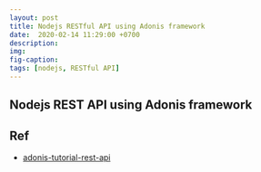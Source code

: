```yaml
---
layout: post
title: Nodejs RESTful API using Adonis framework
date:  2020-02-14 11:29:00 +0700
description: 
img: 
fig-caption: 
tags: [nodejs, RESTful API]
---
```

## Nodejs REST API using Adonis framework

## Ref
- [adonis-tutorial-rest-api](https://www.techiediaries.com/adonis-tutorial-rest-api/)
